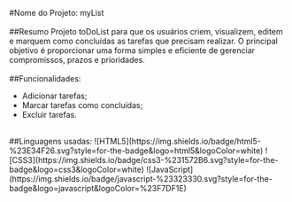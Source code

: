 #Nome do Projeto: myList 
<br>
<br>
##Resumo 
Projeto toDoList para que os usuários criem, visualizem, editem e marquem como concluídas as tarefas que precisam realizar. 
O principal objetivo é proporcionar uma forma simples e eficiente de gerenciar compromissos, prazos e prioridades. 
<br>  
##Funcionalidades:
  * Adicionar tarefas;
  * Marcar tarefas como concluídas;
  * Excluir tarefas.
<br>  
##Linguagens usadas:
![HTML5](https://img.shields.io/badge/html5-%23E34F26.svg?style=for-the-badge&logo=html5&logoColor=white)
![CSS3](https://img.shields.io/badge/css3-%231572B6.svg?style=for-the-badge&logo=css3&logoColor=white)
![JavaScript](https://img.shields.io/badge/javascript-%23323330.svg?style=for-the-badge&logo=javascript&logoColor=%23F7DF1E)
